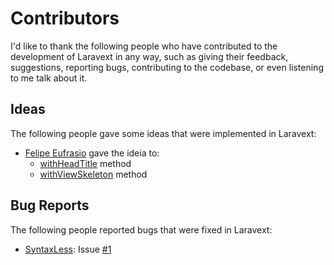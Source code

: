 # Contributors

I'd like to thank the following people who have contributed to the development of Laravext in any way, such as giving their feedback, suggestions, reporting bugs, contributing to the codebase, or even listening to me talk about it.

## Ideas

The following people gave some ideas that were implemented in Laravext:

- [Felipe Eufrasio](https://github.com/garumam) gave the ideia to: 
    - [withHeadTitle](/tools/nexus-response?id=withheadtitletitle-and-withheaddescriptiondescription) method
    - [withViewSkeleton](/tools/nexus-response?id=withviewskeletonview-props-) method

## Bug Reports

The following people reported bugs that were fixed in Laravext:

- [SyntaxLess](https://github.com/syntaxlexx): Issue [#1](https://github.com/ArthurYdalgo/laravext-packagist/issues/1)